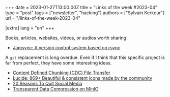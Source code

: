 +++
date = 2023-01-27T13:00:00Z
title = "Links of the week #2023-04"
type = "post"
tags = ["newsletter", "hacking"]
authors = ["Sylvain Kerkour"]
url = "/links-of-the-week-2023-04"

[extra]
lang = "en"
+++

Books, articles, websites, videos, or audios worth sharing.


* [Jamsync: A version control system based on rsync](https://jamsync.dev/about)

A `git` replacement is long overdue. Even if I think that this specific project is far from perfect, they have some interesting ideas.

* [Content Defined Chunking (CDC) File Transfer](https://github.com/google/cdc-file-transfer)
* [Lucide: 869+ Beautiful & consistent icons made by the community](https://lucide.dev)
* [20 Reasons To Quit Social Media](https://durmonski.com/life-advice/reasons-to-quit-social-media/)
* [Transparent Data Compression on MinIO](https://blog.min.io/transparent-data-compression/)
